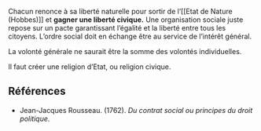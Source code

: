 Chacun renonce à sa liberté naturelle pour sortir de l’[[Etat de Nature (Hobbes)]] et **gagner une liberté civique.** Une organisation sociale juste repose sur un pacte garantissant l’égalité et la liberté entre tous les citoyens. L’ordre social doit en échange être au service de l’intérêt général.

La volonté générale ne saurait être la somme des volontés individuelles.

Il faut créer une religion d’Etat, ou religion civique.

 ## Références
 
 - Jean-Jacques Rousseau. (1762). _Du contrat social ou principes du droit politique_.